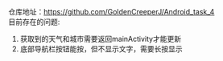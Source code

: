 仓库地址：https://github.com/GoldenCreeperJ/Android_task_4  
目前存在的问题:  
1. 获取到的天气和城市需要返回mainActivity才能更新  
2. 底部导航栏按钮能按，但不显示文字，需要长按显示
